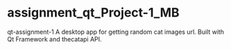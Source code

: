 # assignment_qt_Project-1_MB
qt-assignment-1 A desktop app for getting random cat images url.  Built with Qt Framework and thecatapi API.

